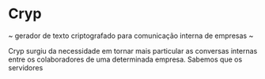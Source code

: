 # Cryp

~ gerador de texto criptografado para comunicação interna de empresas ~

Cryp surgiu da necessidade em tornar mais particular as conversas internas entre os colaboradores
de uma determinada empresa. Sabemos que os servidores 